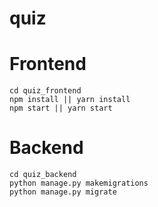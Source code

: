 # quiz

# Frontend

```
cd quiz_frontend
npm install || yarn install
npm start || yarn start
```

# Backend

```
cd quiz_backend
python manage.py makemigrations
python manage.py migrate
```
